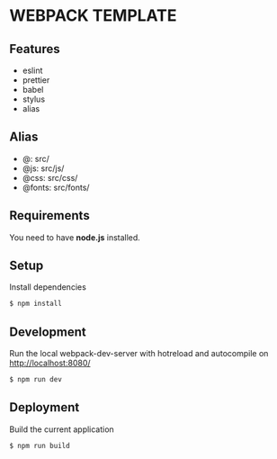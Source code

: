 # WEBPACK TEMPLATE

## Features
- eslint
- prettier
- babel
- stylus
- alias

## Alias
- @: src/
- @js: src/js/
- @css: src/css/
- @fonts: src/fonts/

## Requirements
You need to have <b>node.js</b> installed. 

## Setup
Install dependencies
```sh
$ npm install
```

## Development
Run the local webpack-dev-server with hotreload and autocompile on [http://localhost:8080/](http://localhost:8080/)
```sh
$ npm run dev
```

## Deployment
Build the current application
```sh
$ npm run build
```